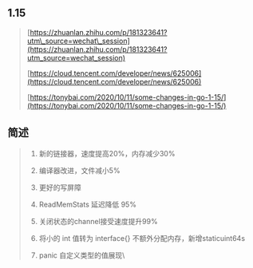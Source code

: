 ## 1.15

> [https://zhuanlan.zhihu.com/p/181323641?utm\_source=wechat\_session](https://zhuanlan.zhihu.com/p/181323641?utm_source=wechat_session)
>
> [https://cloud.tencent.com/developer/news/625006](https://cloud.tencent.com/developer/news/625006)
>
> [https://tonybai.com/2020/10/11/some-changes-in-go-1-15/](https://tonybai.com/2020/10/11/some-changes-in-go-1-15/)

## 简述

> 1. 新的链接器，速度提高20%，内存减少30%
> 2. 编译器改进，文件减小5%
> 3. 更好的写屏障
> 4. ReadMemStats 延迟降低 95%
>
> 5. 关闭状态的channel接受速度提升99%
>
> 6. 将小的 int 值转为 interface{} 不额外分配内存，新增staticuint64s
>
> 7. panic 自定义类型的值展现\



